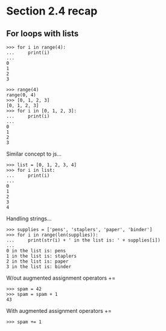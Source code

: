 # Section 2.4 recap

## For loops with lists


```
>>> for i in range(4):
...     print(i)
... 
0
1
2
3
```
```
>>> range(4)
range(0, 4)
>>> [0, 1, 2, 3]
[0, 1, 2, 3]
>>> for i in [0, 1, 2, 3]:
...     print(i)
... 
0
1
2
3
```
Similar concept to js...

```
>>> list = [0, 1, 2, 3, 4]
>>> for i in list:
...     print(i)
... 
0
1
2
3
4
```
Handling strings...
```
>>> supplies = ['pens', 'staplers', 'paper', 'binder']
>>> for i in range(len(supplies)):
...     print(str(i) + ' in the list is: ' + supplies[i]) 
... 
0 in the list is: pens
1 in the list is: staplers
2 in the list is: paper
3 in the list is: binder
```
W/out augmented assignment operators +=

```
>>> spam = 42
>>> spam = spam + 1
43
```
With augmented assignment operators +=

```
>>> spam += 1 
```
